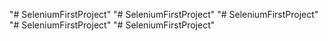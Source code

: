 "# SeleniumFirstProject" 
"# SeleniumFirstProject" 
"# SeleniumFirstProject" 
"# SeleniumFirstProject" 
"# SeleniumFirstProject" 
